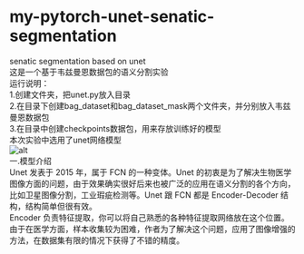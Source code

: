 # my-pytorch-unet-senatic-segmentation
senatic segmentation based on unet<br>
这是一个基于韦兹曼恩数据包的语义分割实验<br>
运行说明：<br>
1.创建文件夹，把unet.py放入目录<br>
2.在目录下创建bag_dataset和bag_dataset_mask两个文件夹，并分别放入韦兹曼恩数据包<br>
3.在目录中创建checkpoints数据包，用来存放训练好的模型<br>
本次实验中选用了unet网络模型<br>
![alt](https://pic2.zhimg.com/v2-a2dff868c27f24fb778912ae150e994f_r.jpg "title")<br>
一.模型介绍<br>
Unet 发表于 2015 年，属于 FCN 的一种变体。Unet 的初衷是为了解决生物医学图像方面的问题，由于效果确实很好后来也被广泛的应用在语义分割的各个方向，比如卫星图像分割，工业瑕疵检测等。Unet 跟 FCN 都是 Encoder-Decoder 结构，结构简单但很有效。<br>
Encoder 负责特征提取，你可以将自己熟悉的各种特征提取网络放在这个位置。由于在医学方面，样本收集较为困难，作者为了解决这个问题，应用了图像增强的方法，在数据集有限的情况下获得了不错的精度。<br>
